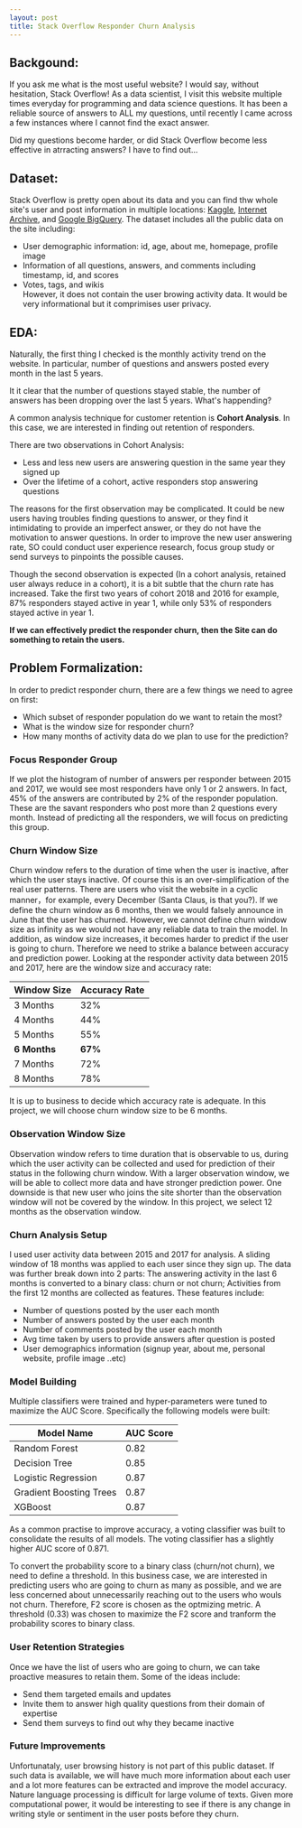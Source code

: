 ```yaml
---
layout: post
title: Stack Overflow Responder Churn Analysis
---
```


## Backgound:
If you ask me what is the most useful website? I would say, without hesitation, Stack Overflow! As a data scientist, I visit this website multiple times everyday for programming and data science questions. It has been a reliable source of answers to ALL my questions, until recently I came across a few instances where I cannot find the exact answer.

Did my questions become harder, or did Stack Overflow become less effective in atrracting answers? I have to find out...

## Dataset:
Stack Overflow is pretty open about its data and you can find thw whole site's user and post information in multiple locations: [Kaggle](https://www.kaggle.com/stackoverflow),  [Internet Archive](https://archive.org/download/stackexchange), and [Google BigQuery](https://cloud.google.com/bigquery/public-data/stackoverflow). The dataset includes all the public data on the site including:
  - User demographic information: id, age, about me, homepage, profile image
  - Information of all questions, answers, and comments including timestamp, id, and scores
  - Votes, tags, and wikis <br>
However, it does not contain the user browing activity data. It would be very informational but it comprimises user privacy.

## EDA:
Naturally, the first thing I checked is the monthly activity trend on the website. In particular, number of questions and answers posted every month in the last 5 years.

It it clear that the number of questions stayed stable, the number of answers has been dropping over the last 5 years. What's happending?

A common analysis technique for customer retention is **Cohort Analysis**. In this case, we are interested in finding out retention of responders. 

There are two observations in Cohort Analysis:
  - Less and less new users are answering question in the same year they signed up
  - Over the lifetime of a cohort, active responders stop answering questions

The reasons for the first observation may be complicated. It could be new users having troubles finding questions to answer, or they find it intimidating to provide an imperfect answer, or they do not have the motivation to answer questions. In order to improve the new user answering rate, SO could conduct user experience research, focus group study or send surveys to pinpoints the possible causes.

Though the second observation is expected (In a cohort analysis, retained user always reduce in a cohort), it is a bit subtle that the churn rate has increased. Take the first two years of cohort 2018 and 2016 for example, 87% responders stayed active in year 1, while only 53% of responders stayed active in year 1. 

**If we can effectively predict the responder churn, then the Site can do something to retain the users.**



## Problem Formalization:
In order to predict responder churn, there are a few things we need to agree on first:
  - Which subset of responder population do we want to retain the most?
  - What is the window size for responder churn?
  - How many months of activity data do we plan to use for the prediction?

### Focus Responder Group
If we plot the histogram of number of answers per responder between 2015 and 2017, we would see most responders have only 1 or 2 answers. In fact, 45% of the answers are contributed by 2% of the responder population. These are the savant responders who post more than 2 questions every month. Instead of predicting all the responders, we will focus on predicting this group.

### Churn Window Size
Churn window refers to the duration of time when the user is inactive, after which the user stays inactive. Of course this is an over-simplification of the real user patterns. There are users who visit the website in a cyclic manner，for example, every December (Santa Claus, is that you?). If we define the churn window as 6 months, then we would falsely announce in June that the user has churned. However, we cannot define churn window size as infinity as we would not have any reliable data to train the model. In addition, as window size increases, it becomes harder to predict if the user is going to churn. Therefore we need to strike a balance between accuracy and prediction power. Looking at the responder activity data between 2015 and 2017, here are the window size and accuracy rate:

| **Window Size** | **Accuracy Rate** |  
| --- | --- |
| 3 Months | 32% |   
| 4 Months | 44% |
| 5 Months | 55% |  
| **6 Months** | **67%** |  
| 7 Months | 72% |  
| 8 Months | 78% | 

It is up to business to decide which accuracy rate is adequate. In this project, we will choose churn window size to be 6 months. 

### Observation Window Size
Observation window refers to time duration that is observable to us, during which the user activity can be collected and used for prediction of their status in the following churn window. With a larger observation window, we will be able to collect more data and have stronger prediction power. One downside is that new user who joins the site shorter than the observation window will not be covered by the window. In this project, we select 12 months as the observation window.

### Churn Analysis Setup
I used user activity data between 2015 and 2017 for analysis. A sliding window of 18 months was applied to each user since they sign up. The data was further break down into 2 parts: The answering activity in the last 6 months is converted to a binary class: churn or not churn; Activities from the first 12 months are collected as features. These features include:
  - Number of questions posted by the user each month
  - Number of answers posted by the user each month
  - Number of comments posted by the user each month
  - Avg time taken by users to provide answers after question is posted
  - User demographics information (signup year, about me, personal website, profile image ..etc)
  
### Model Building
Multiple classifiers were trained and hyper-parameters were tuned to maximize the AUC Score. Specifically the following models were built:

| **Model Name** | **AUC Score** |  
| --- | --- |
| Random Forest | 0.82 |   
| Decision Tree | 0.85 |
| Logistic Regression | 0.87 |  
| Gradient Boosting Trees | 0.87 |  
| XGBoost | 0.87 |  

As a common practise to improve accuracy, a voting classifier was built to consolidate the results of all models. The voting classifier has a slightly higher AUC score of 0.871.

To convert the probability score to a binary class (churn/not churn), we need to define a threshold. In this business case, we are interested in predicting users who are going to churn as many as possible, and we are less concerned about unnecessarily reaching out to the users who wouls not churn.
Therefore, F2 score is chosen as the optmizing metric. A threshold (0.33) was chosen to maximize the F2 score and tranform the probability scores to binary class.

### User Retention Strategies
Once we have the list of users who are going to churn, we can take proactive measures to retain them. Some of the ideas include:
  - Send them targeted emails and updates
  - Invite them to answer high quality questions from their domain of expertise
  - Send them surveys to find out why they became inactive

### Future Improvements
Unfortunataly, user browsing history is not part of this public dataset. If such data is available, we will have much more information about each user and a lot more features can be extracted and improve the model accuracy.
Nature language processing is difficult for large volume of texts. Given more computational power, it would be interesting to see if there is any change in writing style or sentiment in the user posts before they churn.

